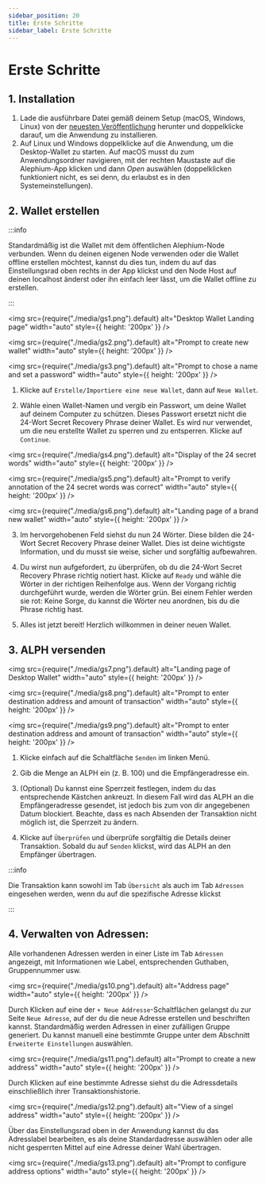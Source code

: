 ```yaml
---
sidebar_position: 20
title: Erste Schritte
sidebar_label: Erste Schritte
---
```


# Erste Schritte

## 1. Installation

1. Lade die ausführbare Datei gemäß deinem Setup (macOS, Windows, Linux) von der [neuesten Veröffentlichung](https://github.com/alephium/desktop-wallet/releases/latest) herunter und doppelklicke darauf, um die Anwendung zu installieren.
2. Auf Linux und Windows doppelklicke auf die Anwendung, um die Desktop-Wallet zu starten. Auf macOS musst du zum Anwendungsordner navigieren, mit der rechten Maustaste auf die Alephium-App klicken und dann  _Open_ auswählen (doppelklicken funktioniert nicht, es sei denn, du erlaubst es in den Systemeinstellungen).

## 2. Wallet erstellen

:::info

Standardmäßig ist die Wallet mit dem öffentlichen Alephium-Node verbunden. Wenn du deinen eigenen Node verwenden oder die Wallet offline erstellen möchtest, kannst du dies tun, indem du auf das Einstellungsrad oben rechts in der App klickst und den Node Host auf deinen localhost änderst oder ihn einfach leer lässt, um die Wallet offline zu erstellen.

:::

<img src={require("./media/gs1.png").default} alt="Desktop Wallet Landing page" width="auto" style={{ height: '200px' }} />

<img src={require("./media/gs2.png").default} alt="Prompt to create new wallet" width="auto" style={{ height: '200px' }} />

<img src={require("./media/gs3.png").default} alt="Prompt to chose a name and set a password" width="auto" style={{ height: '200px' }} />

1. Klicke auf `Erstelle/Importiere eine neue Wallet`, dann auf `Neue Wallet`.

2. Wähle einen Wallet-Namen und vergib ein Passwort, um deine Wallet auf deinem Computer zu schützen. Dieses Passwort ersetzt nicht die 24-Wort Secret Recovery Phrase deiner Wallet. Es wird nur verwendet, um die neu erstellte Wallet zu sperren und zu entsperren.
  Klicke auf  `Continue`.

<img src={require("./media/gs4.png").default} alt="Display of the 24 secret words" width="auto" style={{ height: '200px' }} />

<img src={require("./media/gs5.png").default} alt="Prompt to verify annotation of the 24 secret words was correct" width="auto" style={{ height: '200px' }} />

<img src={require("./media/gs6.png").default} alt="Landing page of a brand new wallet" width="auto" style={{ height: '200px' }} />

3. Im hervorgehobenen Feld siehst du nun 24 Wörter. Diese bilden die 24-Wort Secret Recovery Phrase deiner Wallet. Dies ist deine wichtigste Information, und du musst sie weise, sicher und sorgfältig aufbewahren.

4. Du wirst nun aufgefordert, zu überprüfen, ob du die 24-Wort Secret Recovery Phrase richtig notiert hast. Klicke auf `Ready` und wähle die Wörter in der richtigen Reihenfolge aus. Wenn der Vorgang richtig durchgeführt wurde, werden die Wörter grün. Bei einem Fehler werden sie rot: Keine Sorge, du kannst die Wörter neu anordnen, bis du die Phrase richtig hast.

5. Alles ist jetzt bereit! Herzlich willkommen in deiner neuen Wallet.

## 3. ALPH versenden

<img src={require("./media/gs7.png").default} alt="Landing page of Desktop Wallet" width="auto" style={{ height: '200px' }} />

<img src={require("./media/gs8.png").default} alt="Prompt to enter destination address and amount of transaction" width="auto" style={{ height: '200px' }} />

<img src={require("./media/gs9.png").default} alt="Prompt to enter destination address and amount of transaction" width="auto" style={{ height: '200px' }} />

1. Klicke einfach auf die Schaltfläche `Senden` im linken Menü.

2. Gib die Menge an ALPH ein (z. B. 100) und die Empfängeradresse ein.

3. (Optional) Du kannst eine Sperrzeit festlegen, indem du das entsprechende Kästchen ankreuzt. In diesem Fall wird das ALPH an die Empfängeradresse gesendet, ist jedoch bis zum von dir angegebenen Datum blockiert. Beachte, dass es nach Absenden der Transaktion nicht möglich ist, die Sperrzeit zu ändern.

4. Klicke auf `Überprüfen` und überprüfe sorgfältig die Details deiner Transaktion. Sobald du auf `Senden` klickst, wird das ALPH an den Empfänger übertragen.

:::info

Die Transaktion kann sowohl im Tab `Übersicht` als auch im Tab `Adressen` eingesehen werden, wenn du auf die spezifische Adresse klickst

:::

## 4. Verwalten von Adressen:

Alle vorhandenen Adressen werden in einer Liste im Tab `Adressen` angezeigt, mit Informationen wie Label, entsprechenden Guthaben, Gruppennummer usw.

<img src={require("./media/gs10.png").default} alt="Address page" width="auto" style={{ height: '200px' }} />

Durch Klicken auf eine der `+ Neue Addresse`-Schaltflächen gelangst du zur Seite `Neue Adresse`, auf der du die neue Adresse erstellen und beschriften kannst. Standardmäßig werden Adressen in einer zufälligen Gruppe generiert. Du kannst manuell eine bestimmte Gruppe unter dem Abschnitt `Erweiterte Einstellungen` auswählen.

<img src={require("./media/gs11.png").default} alt="Prompt to create a new address" width="auto" style={{ height: '200px' }} />

Durch Klicken auf eine bestimmte Adresse siehst du die Adressdetails einschließlich ihrer Transaktionshistorie.

<img src={require("./media/gs12.png").default} alt="View of a singel address" width="auto" style={{ height: '200px' }} />

Über das Einstellungsrad oben in der Anwendung kannst du das Adresslabel bearbeiten, es als deine Standardadresse auswählen oder alle nicht gesperrten Mittel auf eine Adresse deiner Wahl übertragen.

<img src={require("./media/gs13.png").default} alt="Prompt to configure address options" width="auto" style={{ height: '200px' }} />
